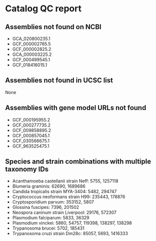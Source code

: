 # Catalog QC report

## Assemblies not found on NCBI

- GCA_020800235.1
- GCF_000002765.5
- GCF_000002825.2
- GCA_000003225.2
- GCF_000499545.1
- GCF_018416015.1

## Assemblies not found in UCSC list

None

## Assemblies with gene model URLs not found

- GCF_000195955.2
- GCF_000277735.2
- GCF_009858895.2
- GCF_000857045.1
- GCF_030566675.1
- GCF_963525475.1

## Species and strain combinations with multiple taxonomy IDs

- Acanthamoeba castellanii strain Neff: 5755, 1257118
- Blumeria graminis: 62690, 1689686
- Candida tropicalis strain MYA-3404: 5482, 294747
- Cryptococcus neoformans strain H99: 235443, 178876
- Cryptosporidium parvum: 353152, 5807
- Glossina fuscipes: 7396, 201502
- Neospora caninum strain Liverpool: 29176, 572307
- Plasmodium falciparum: 5833, 36329
- Plasmodium vinckei: 5860, 54757, 119398, 138297, 138298
- Trypanosoma brucei: 5702, 185431
- Trypanosoma cruzi strain Dm28c: 85057, 5693, 1416333
